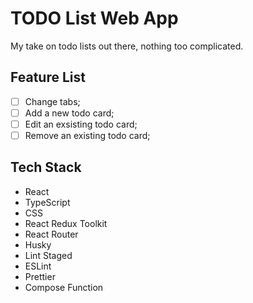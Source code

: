 # TODO List Web App

My take on todo lists out there, nothing too complicated.

## Feature List

- [ ] Change tabs;
- [ ] Add a new todo card;
- [ ] Edit an exsisting todo card;
- [ ] Remove an existing todo card;

## Tech Stack

- React
- TypeScript
- CSS
- React Redux Toolkit
- React Router
- Husky
- Lint Staged
- ESLint
- Prettier
- Compose Function
